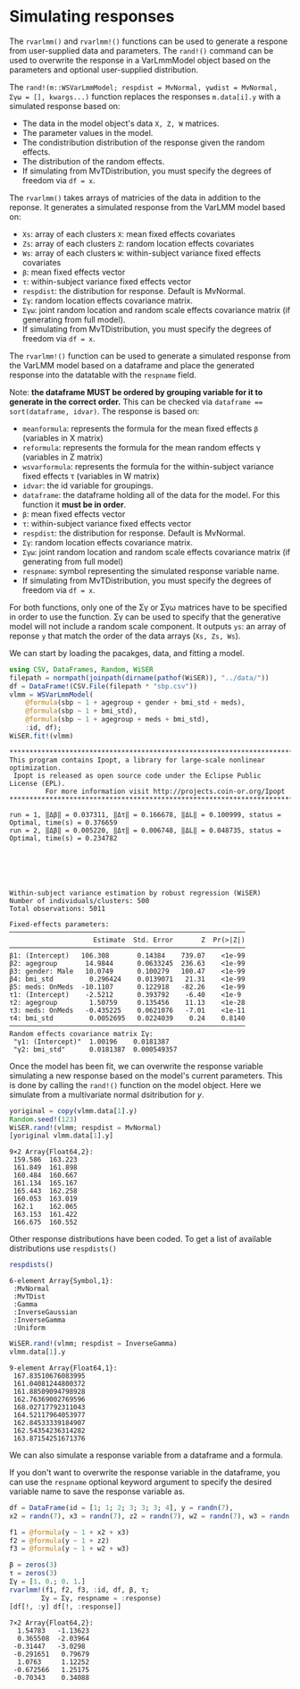 # Simulating responses

The `rvarlmm()` and `rvarlmm!()` functions can be used to generate a respone from user-supplied data and parameters. The `rand!()` command can be used to overwrite the response in a VarLmmModel object based on the parameters and optional user-supplied distribution.   

The `rand!(m::WSVarLmmModel; respdist = MvNormal, γωdist = MvNormal, Σγω = [], kwargs...)` function replaces the responses `m.data[i].y` with a simulated response based on:

- The data in the model object's data `X, Z, W` matrices. 
- The parameter values in the model.
- The condistribution distribution of the response given the random effects.
- The distribution of the random effects.
- If simulating from MvTDistribution, you must specify the degrees of freedom via `df = x`.

The `rvarlmm()` takes arrays of matricies of the data in addition to the reponse. It generates a simulated response from the VarLMM model based on:
- `Xs`: array of each clusters `X`: mean fixed effects covariates
- `Zs`: array of each clusters `Z`: random location effects covariates
- `Ws`: array of each clusters `W`: within-subject variance fixed effects covariates
- `β`: mean fixed effects vector
- `τ`: within-subject variance fixed effects vector
- `respdist`: the distribution for response. Default is MvNormal. 
- `Σγ`: random location effects covariance matrix. 
- `Σγω`: joint random location and random scale effects covariance matrix (if generating from full model).
- If simulating from MvTDistribution, you must specify the degrees of freedom via `df = x`.


The `rvarlmm!()` function can be used to generate a simulated response from the VarLMM model based on a dataframe and place the generated response into the datatable with the `respname` field. 

Note: **the dataframe MUST be ordered by grouping variable for it to generate in the correct order.**
This can be checked via `dataframe == sort(dataframe, idvar)`. The response is based on:

- `meanformula`: represents the formula for the mean fixed effects `β` (variables in X matrix)
- `reformula`: represents the formula for the mean random effects γ (variables in Z matrix)
- `wsvarformula`: represents the formula for the within-subject variance fixed effects τ (variables in W matrix)
- `idvar`: the id variable for groupings.
- `dataframe`: the dataframe holding all of the data for the model. For this function it **must be in order**.
- `β`: mean fixed effects vector
- `τ`: within-subject variance fixed effects vector
- `respdist`: the distribution for response. Default is MvNormal. 
- `Σγ`: random location effects covariance matrix. 
- `Σγω`: joint random location and random scale effects covariance matrix (if generating from full model)
- `respname`: symbol representing the simulated response variable name.
- If simulating from MvTDistribution, you must specify the degrees of freedom via `df = x`.


For both functions, only one of the Σγ or Σγω matrices have to be specified in order to use the function. Σγ can be used to specify that the generative model will not include a random scale component. It outputs `ys`: an array of reponse `y` that match the order of the data arrays (`Xs, Zs, Ws`).

We can start by loading the pacakges, data, and fitting a model.


```julia
using CSV, DataFrames, Random, WiSER
filepath = normpath(joinpath(dirname(pathof(WiSER)), "../data/"))
df = DataFrame!(CSV.File(filepath * "sbp.csv"))
vlmm = WSVarLmmModel(
    @formula(sbp ~ 1 + agegroup + gender + bmi_std + meds), 
    @formula(sbp ~ 1 + bmi_std), 
    @formula(sbp ~ 1 + agegroup + meds + bmi_std),
    :id, df);
WiSER.fit!(vlmm)
```

    
    ******************************************************************************
    This program contains Ipopt, a library for large-scale nonlinear optimization.
     Ipopt is released as open source code under the Eclipse Public License (EPL).
             For more information visit http://projects.coin-or.org/Ipopt
    ******************************************************************************
    
    run = 1, ‖Δβ‖ = 0.037311, ‖Δτ‖ = 0.166678, ‖ΔL‖ = 0.100999, status = Optimal, time(s) = 0.376659
    run = 2, ‖Δβ‖ = 0.005220, ‖Δτ‖ = 0.006748, ‖ΔL‖ = 0.048735, status = Optimal, time(s) = 0.234782





    
    Within-subject variance estimation by robust regression (WiSER)
    Number of individuals/clusters: 500
    Total observations: 5011
    
    Fixed-effects parameters:
    ───────────────────────────────────────────────────────────
                         Estimate  Std. Error       Z  Pr(>|Z|)
    ───────────────────────────────────────────────────────────
    β1: (Intercept)   106.308       0.14384    739.07    <1e-99
    β2: agegroup       14.9844      0.0633245  236.63    <1e-99
    β3: gender: Male   10.0749      0.100279   100.47    <1e-99
    β4: bmi_std         0.296424    0.0139071   21.31    <1e-99
    β5: meds: OnMeds  -10.1107      0.122918   -82.26    <1e-99
    τ1: (Intercept)    -2.5212      0.393792    -6.40    <1e-9
    τ2: agegroup        1.50759     0.135456    11.13    <1e-28
    τ3: meds: OnMeds   -0.435225    0.0621076   -7.01    <1e-11
    τ4: bmi_std         0.0052695   0.0224039    0.24    0.8140
    ───────────────────────────────────────────────────────────
    Random effects covariance matrix Σγ:
     "γ1: (Intercept)"  1.00196    0.0181387
     "γ2: bmi_std"      0.0181387  0.000549357
    




Once the model has been fit, we can overwrite the response variable simulating a new response based on the model's current parameters. This is done by calling the `rand!()` function on the model object. Here we simulate from a multivariate normal dsitribution for $y$.


```julia
yoriginal = copy(vlmm.data[1].y)
Random.seed!(123)
WiSER.rand!(vlmm; respdist = MvNormal) 
[yoriginal vlmm.data[1].y]
```




    9×2 Array{Float64,2}:
     159.586  163.223
     161.849  161.898
     160.484  160.667
     161.134  165.167
     165.443  162.258
     160.053  163.019
     162.1    162.065
     163.153  161.422
     166.675  160.552



Other response distributions have been coded. To get a list of available distributions use `respdists()`


```julia
respdists()
```




    6-element Array{Symbol,1}:
     :MvNormal
     :MvTDist
     :Gamma
     :InverseGaussian
     :InverseGamma
     :Uniform




```julia
WiSER.rand!(vlmm; respdist = InverseGamma) 
vlmm.data[1].y
```




    9-element Array{Float64,1}:
     167.83510676083995
     161.04081244800372
     161.88509094798928
     162.76369002769596
     168.02717792311043
     164.52117964053977
     162.84533339184907
     162.54354236314282
     163.87154251671376



We can also simulate a response variable from a dataframe and a formula. 

If you don't want to overwrite the response variable in the dataframe, you can use the `respname` optional keyword argument to specify the desired variable name to save the response variable as. 


```julia
df = DataFrame(id = [1; 1; 2; 3; 3; 3; 4], y = randn(7),
x2 = randn(7), x3 = randn(7), z2 = randn(7), w2 = randn(7), w3 = randn(7))

f1 = @formula(y ~ 1 + x2 + x3)
f2 = @formula(y ~ 1 + z2)
f3 = @formula(y ~ 1 + w2 + w3)

β = zeros(3)
τ = zeros(3)
Σγ = [1. 0.; 0. 1.]
rvarlmm!(f1, f2, f3, :id, df, β, τ;
        Σγ = Σγ, respname = :response)
[df[!, :y] df[!, :response]]
```




    7×2 Array{Float64,2}:
      1.54783   -1.13623
      0.365508  -2.03964
     -0.31447   -3.0298
     -0.291651   0.79679
      1.0763     1.12252
     -0.672566   1.25175
     -0.70343    0.34088


